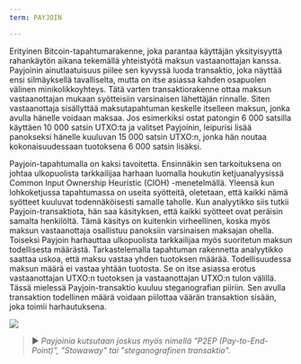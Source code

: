 ```yaml
---
term: PAYJOIN

---
```

Erityinen Bitcoin-tapahtumarakenne, joka parantaa käyttäjän yksityisyyttä rahankäytön aikana tekemällä yhteistyötä maksun vastaanottajan kanssa. Payjoinin ainutlaatuisuus piilee sen kyvyssä luoda transaktio, joka näyttää ensi silmäyksellä tavalliselta, mutta on itse asiassa kahden osapuolen välinen minikolikkoyhteys. Tätä varten transaktiorakenne ottaa maksun vastaanottajan mukaan syötteisiin varsinaisen lähettäjän rinnalle. Siten vastaanottaja sisällyttää maksutapahtuman keskelle itselleen maksun, jonka avulla hänelle voidaan maksaa. Jos esimerkiksi ostat patongin 6 000 satsilla käyttäen 10 000 satsin UTXO:ta ja valitset Payjoinin, leipurisi lisää panokseksi hänelle kuuluvan 15 000 satsin UTXO:n, jonka hän noutaa kokonaisuudessaan tuotoksena 6 000 satsin lisäksi.

Payjoin-tapahtumalla on kaksi tavoitetta. Ensinnäkin sen tarkoituksena on johtaa ulkopuolista tarkkailijaa harhaan luomalla houkutin ketjuanalyysissä Common Input Ownership Heuristic (CIOH) -menetelmällä. Yleensä kun lohkoketjussa tapahtumassa on useita syötteitä, oletetaan, että kaikki nämä syötteet kuuluvat todennäköisesti samalle taholle. Kun analyytikko siis tutkii Payjoin-transaktiota, hän saa käsityksen, että kaikki syötteet ovat peräisin samalta henkilöltä. Tämä käsitys on kuitenkin virheellinen, koska myös maksun vastaanottaja osallistuu panoksiin varsinaisen maksajan ohella. Toiseksi Payjoin harhauttaa ulkopuolista tarkkailijaa myös suoritetun maksun todellisesta määrästä. Tarkastelemalla tapahtuman rakennetta analyytikko saattaa uskoa, että maksu vastaa yhden tuotoksen määrää. Todellisuudessa maksun määrä ei vastaa yhtään tuotosta. Se on itse asiassa erotus vastaanottajan UTXO:n tuotoksen ja vastaanottajan UTXO:n tulon välillä. Tässä mielessä Payjoin-transaktio kuuluu steganografian piiriin. Sen avulla transaktion todellinen määrä voidaan piilottaa väärän transaktion sisään, joka toimii harhautuksena.

![](../../dictionnaire/assets/14.webp)

> ► *Payjoinia kutsutaan joskus myös nimellä "P2EP (Pay-to-End-Point)", "Stowaway" tai "steganografinen transaktio".*